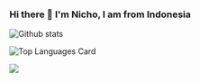 ### Hi there 👋 I'm Nicho, I am from Indonesia 

![Github stats](https://github-readme-stats.vercel.app/api?username=NichoAdhyatma&theme=highcontrast&show_icons=true&count_private=true)

![Top Languages Card](https://github-readme-stats.vercel.app/api/top-langs/?username=NichoAdhyatma)

![](https://komarev.com/ghpvc/?username=your-NichoAdhyatam)




